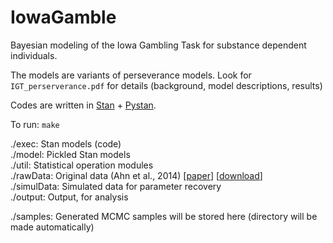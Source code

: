 # IowaGamble
Bayesian modeling of the Iowa Gambling Task for substance dependent individuals.


The models are variants of perseverance models. Look for `IGT_perserverance.pdf` for details (background, model descriptions, results)

Codes are written in [Stan](http://mc-stan.org) + [Pystan](https://pystan.readthedocs.io/en/latest/getting_started.html). 



To run: `make`



./exec: Stan models (code)  
./model: Pickled Stan models  
./util: Statistical operation modules  
./rawData: Original data (Ahn et al., 2014) \[[paper](https://www.ncbi.nlm.nih.gov/pmc/articles/PMC4129374/)\] \[[download](https://figshare.com/articles/IGT_raw_data_Ahn_et_al_2014_Frontiers_in_Psychology/1101324)\]  
./simulData: Simulated data for parameter recovery  
./output: Output, for analysis  

./samples: Generated MCMC samples will be stored here (directory will be made automatically)  
